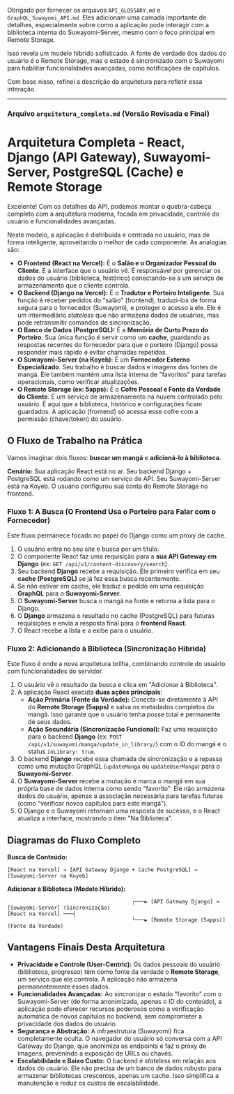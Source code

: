 Obrigado por fornecer os arquivos `API_GLOSSARY.md` e `GraphQL_Suwayomi_API.md`. Eles adicionam uma camada importante de detalhes, especialmente sobre como a aplicação pode interagir com a biblioteca interna do Suwayomi-Server, mesmo com o foco principal em Remote Storage.

Isso revela um modelo híbrido sofisticado. A fonte de verdade dos dados do usuário é o Remote Storage, mas o estado é sincronizado com o Suwayomi para habilitar funcionalidades avançadas, como notificações de capítulos.

Com base nisso, refinei a descrição da arquitetura para refletir essa interação.

---

### **Arquivo `arquitetura_completa.md` (Versão Revisada e Final)**

# Arquitetura Completa - React, Django (API Gateway), Suwayomi-Server, PostgreSQL (Cache) e Remote Storage

Excelente! Com os detalhes da API, podemos montar o quebra-cabeça completo com a arquitetura moderna, focada em privacidade, controle do usuário e funcionalidades avançadas.

Neste modelo, a aplicação é distribuída e centrada no usuário, mas de forma inteligente, aproveitando o melhor de cada componente. As analogias são:

-   **O Frontend (React na Vercel):** É o **Salão e o Organizador Pessoal do Cliente**. É a interface que o usuário vê. É responsável por gerenciar os dados do usuário (biblioteca, histórico) conectando-se a um serviço de armazenamento que o cliente controla.
-   **O Backend (Django na Vercel):** É o **Tradutor e Porteiro Inteligente**. Sua função é receber pedidos do "salão" (frontend), traduzi-los de forma segura para o fornecedor (Suwayomi), e proteger o acesso a ele. Ele é um intermediário *stateless* que não armazena dados de usuários, mas pode retransmitir comandos de sincronização.
-   **O Banco de Dados (PostgreSQL):** É a **Memória de Curto Prazo do Porteiro**. Sua única função é servir como um **cache**, guardando as respostas recentes do fornecedor para que o porteiro (Django) possa responder mais rápido e evitar chamadas repetidas.
-   **O Suwayomi-Server (na Koyeb):** É um **Fornecedor Externo Especializado**. Seu trabalho é buscar dados e imagens das fontes de mangá. Ele também mantém uma lista interna de "favoritos" para tarefas operacionais, como verificar atualizações.
-   **O Remote Storage (ex: 5apps):** É o **Cofre Pessoal e Fonte da Verdade do Cliente**. É um serviço de armazenamento na nuvem controlado pelo usuário. É aqui que a biblioteca, histórico e configurações ficam guardados. A aplicação (frontend) só acessa esse cofre com a permissão (chave/token) do usuário.

## O Fluxo de Trabalho na Prática

Vamos imaginar dois fluxos: **buscar um mangá** e **adicioná-lo à biblioteca**.

**Cenário:** Sua aplicação React está no ar. Seu backend Django + PostgreSQL está rodando como um serviço de API. Seu Suwayomi-Server está na Koyeb. O usuário configurou sua conta do Remote Storage no frontend.

### Fluxo 1: A Busca (O Frontend Usa o Porteiro para Falar com o Fornecedor)

Este fluxo permanece focado no papel do Django como um proxy de cache.

1.  O usuário entra no seu site e busca por um título.
2.  O componente React faz uma requisição para a **sua API Gateway em Django** (ex: `GET /api/v1/content-discovery/search`).
3.  Seu backend **Django** recebe a requisição. Ele primeiro verifica em seu **cache (PostgreSQL)** se já fez essa busca recentemente.
4.  Se não estiver em cache, ele traduz o pedido em uma requisição **GraphQL** para o **Suwayomi-Server**.
5.  O **Suwayomi-Server** busca o mangá na fonte e retorna a lista para o Django.
6.  O **Django** armazena o resultado no cache (PostgreSQL) para futuras requisições e envia a resposta final para o **frontend React**.
7.  O React recebe a lista e a exibe para o usuário.

### Fluxo 2: Adicionando à Biblioteca (Sincronização Híbrida)

Este fluxo é onde a nova arquitetura brilha, combinando controle do usuário com funcionalidades do servidor.

1.  O usuário vê o resultado da busca e clica em "Adicionar à Biblioteca".
2.  A aplicação React executa **duas ações principais**:
    * **Ação Primária (Fonte da Verdade):** Conecta-se diretamente à API do **Remote Storage (5apps)** e salva os metadados completos do mangá. Isso garante que o usuário tenha posse total e permanente de seus dados.
    * **Ação Secundária (Sincronização Funcional):** Faz uma requisição para o backend **Django** (ex: `POST /api/v1/suwayomi/manga/update_in_library/`) com o ID do mangá e o status `inLibrary: true`.
3.  O backend **Django** recebe essa chamada de sincronização e a repassa como uma mutação GraphQL (`updateManga` ou `updateUserManga`) para o **Suwayomi-Server**.
4.  O **Suwayomi-Server** recebe a mutação e marca o mangá em sua própria base de dados interna como sendo "favorito". Ele não armazena dados do usuário, apenas a associação necessária para tarefas futuras (como "verificar novos capítulos para este mangá").
5.  O Django e o Suwayomi retornam uma resposta de sucesso, e o React atualiza a interface, mostrando o item "Na Biblioteca".

## Diagramas do Fluxo Completo

**Busca de Conteúdo:**
```
[React na Vercel] ➔ [API Gateway Django + Cache PostgreSQL] ➔ [Suwayomi-Server na Koyeb]
```

**Adicionar à Biblioteca (Modelo Híbrido):**
```
                                        ┌───► [API Gateway Django] ➔ [Suwayomi-Server] (Sincronização)
[React na Vercel] ───┤
                                        └───► [Remote Storage (5apps)] (Fonte da Verdade)
```

## Vantagens Finais Desta Arquitetura

-   **Privacidade e Controle (User-Centric):** Os dados pessoais do usuário (biblioteca, progresso) têm como fonte da verdade o **Remote Storage**, um serviço que ele controla. A aplicação não armazena permanentemente esses dados.
-   **Funcionalidades Avançadas:** Ao sincronizar o estado "favorito" com o Suwayomi-Server (de forma anonimizada, apenas o ID do conteúdo), a aplicação pode oferecer recursos poderosos como a verificação automática de novos capítulos no backend, sem comprometer a privacidade dos dados do usuário.
-   **Segurança e Abstração:** A infraestrutura (Suwayomi) fica completamente oculta. O navegador do usuário só conversa com a API Gateway do Django, que anonimiza os endpoints e faz o proxy de imagens, prevenindo a exposição de URLs ou chaves.
-   **Escalabilidade e Baixo Custo:** O backend é *stateless* em relação aos dados do usuário. Ele não precisa de um banco de dados robusto para armazenar bibliotecas crescentes, apenas um cache. Isso simplifica a manutenção e reduz os custos de escalabilidade.